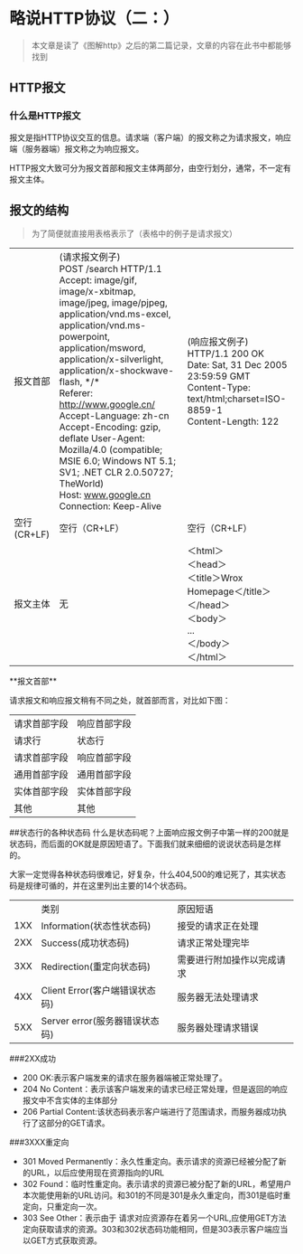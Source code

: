 # 略说HTTP协议（二：）
> 本文章是读了《图解http》之后的第二篇记录，文章的内容在此书中都能够找到

## HTTP报文
### 什么是HTTP报文
报文是指HTTP协议交互的信息。请求端（客户端）的报文称之为请求报文，响应端（服务器端）报文称之为响应报文。

HTTP报文大致可分为报文首部和报文主体两部分，由空行划分，通常，不一定有报文主体。

## 报文的结构
> 为了简便就直接用表格表示了（表格中的例子是请求报文）

<table cellspacing="0">
	<tr>
		<td>报文首部</td>
		<td>
			(请求报文例子)<br>
			POST /search HTTP/1.1<br>
			Accept: image/gif, image/x-xbitmap, image/jpeg, image/pjpeg, application/vnd.ms-excel, application/vnd.ms-powerpoint, 
			application/msword, application/x-silverlight, application/x-shockwave-flash, */*  <br>
			Referer: <a href="http://www.google.cn/">http://www.google.cn/</a>  
			Accept-Language: zh-cn  <br>
			Accept-Encoding: gzip, deflate  
			User-Agent: Mozilla/4.0 (compatible; MSIE 6.0; Windows NT 5.1; SV1; .NET CLR 2.0.50727; TheWorld)  <br>
			Host: <a href="http://www.google.cn">www.google.cn</a>  <br>
			Connection: Keep-Alive  
		</td>
		<td>
			(响应报文例子)<br>
			HTTP/1.1 200 OK<br>
			Date: Sat, 31 Dec 2005 23:59:59 GMT<br>
			Content-Type: text/html;charset=ISO-8859-1<br>
			Content-Length: 122
		</td>
	</tr>
	<tr>
		<td>空行(CR+LF)</td>
		<td>空行（CR+LF）</td>
		<td>空行（CR+LF）</td>
	</tr>
	<tr>
		<td>报文主体</td>
		<td>无</td>
		<td>
			＜html＞<br>
			＜head＞<br/>
			＜title＞Wrox Homepage＜/title＞<br>
			＜/head＞<br>
			＜body＞<br>
				...<br>
			＜/body＞<br>
			＜/html＞
		</td>
	</tr>
</table>
**报文首部**

请求报文和响应报文稍有不同之处，就首部而言，对比如下图：

<table cellspacing="0">
	<tr>
		<td>请求首部字段</td>
		<td>响应首部字段</td>	
	</tr>
	<tr>
		<td>请求行</td>
		<td>状态行</td>
	</tr>
	<tr>
		<td>请求首部字段</td>
		<td>响应首部字段</td>
	</tr>
	<tr>
		<td>通用首部字段</td>
		<td>通用首部字段</td>
	</tr>
	<tr>
		<td>实体首部字段</td>
		<td>实体首部字段</td>
	</tr>
	<tr>
		<td>其他</td>
		<td>其他</td>
	</tr>
</table>

##状态行的各种状态码
什么是状态码呢？上面响应报文例子中第一样的200就是状态码，而后面的OK就是原因短语了。下面我们就来细细的说说状态码是怎样的。

大家一定觉得各种状态码很难记，好复杂，什么404,500的难记死了，其实状态码是规律可循的，并在这里列出主要的14个状态码。
<table cellspacing="0">
	<tr>
		<td></td>
		<td>类别</td>
		<td>原因短语</td>
	</tr>
	<tr>
		<td>1XX</td>
		<td>Information(状态性状态码)</td>
		<td>接受的请求正在处理</td>
	</tr>
	<tr>
		<td>2XX</td>
		<td>Success(成功状态码)</td>
		<td>请求正常处理完毕</td>
	</tr>
	<tr>
		<td>3XX</td>
		<td>Redirection(重定向状态码)</td>
		<td>需要进行附加操作以完成请求</td>
	</tr>
	<tr>
		<td>4XX</td>
		<td>Client Error(客户端错误状态码)</td>
		<td>服务器无法处理请求</td>
	</tr>
	<tr>
		<td>5XX</td>
		<td>Server error(服务器错误状态码)</td>
		<td>服务器处理请求错误</td>
	</tr>
</table>

###2XX成功
+ 200 OK:表示客户端发来的请求在服务器端被正常处理了。
+ 204 No Content：表示该客户端发来的请求已经正常处理，但是返回的响应报文中不含实体的主体部分
+ 206 Partial Content:该状态码表示客户端进行了范围请求，而服务器成功执行了这部分的GET请求。

###3XXX重定向
+ 301 Moved Permanently：永久性重定向。表示请求的资源已经被分配了新的URL，以后应使用现在资源指向的URL
+ 302 Found：临时性重定向。表示请求的资源已被分配了新的URL，希望用户本次能使用新的URL访问。和301的不同是301是永久重定向，而301是临时重定向，只重定向一次。
+ 303 See Other：表示由于	请求对应资源存在着另一个URL,应使用GET方法定向获取请求的资源。303和302状态码功能相同，但是303表示客户端应当以GET方式获取资源。